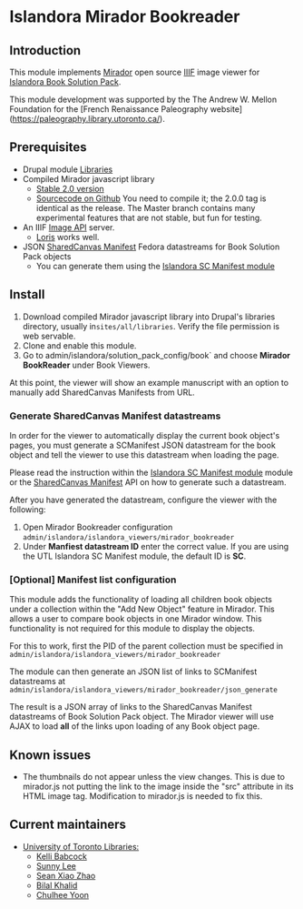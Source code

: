 # Islandora Mirador Bookreader

## Introduction

This module implements [Mirador](https://github.com/IIIF/mirador) open source [IIIF](http://iiif.io/) image viewer for [Islandora Book Solution Pack](https://github.com/Islandora/islandora_solution_pack_book). 

This module development was supported by the The Andrew W. Mellon Foundation for the [French Renaissance Paleography website] (https://paleography.library.utoronto.ca/).

## Prerequisites

* Drupal module [Libraries](https://www.drupal.org/project/libraries)
* Compiled Mirador javascript library
  * [Stable 2.0 version](https://github.com/IIIF/mirador/releases)
  * [Sourcecode on Github](http://iiif.github.io/mirador/) You need to compile it; the 2.0.0 tag is identical as the release. The Master branch contains many experimental features that are not stable, but fun for testing.
* An IIIF [Image API](http://iiif.io/api/image/2.0/) server.
  * [Loris](https://github.com/loris-imageserver/loris) works well.
* JSON [SharedCanvas Manifest](http://iiif.io/api/presentation/2.0/#manifest) Fedora datastreams for Book Solution Pack objects
  * You can generate them using the [Islandora SC Manifest module](https://github.com/utlib/islandora_sc_manifest)

## Install
1. Download compiled Mirador javascript library into Drupal's libraries directory, usually in`sites/all/libraries`. Verify the file permission is web servable. 
2. Clone and enable this module.
3. Go to admin/islandora/solution_pack_config/book` and choose **Mirador BookReader** under Book Viewers.

At this point, the viewer will show an example manuscript with an option to manually add SharedCanvas Manifests from URL.

### Generate SharedCanvas Manifest datastreams
In order for the viewer to automatically display the current book object's pages, you must generate a SCManifest JSON datastream for the book object and tell the viewer to use this datastream when loading the page.

Please read the instruction within the [Islandora SC Manifest module](https://github.com/utlib/islandora_sc_manifest) module or the [SharedCanvas Manifest](http://iiif.io/api/presentation/2.0/#manifest) API on how to generate such a datastream.

After you have generated the datastream, configure the viewer with the following:

1. Open Mirador Bookreader configuration `admin/islandora/islandora_viewers/mirador_bookreader`
2. Under **Manfiest datastream ID** enter the correct value. If you are using the UTL Islandora SC Manifest module, the default ID is **SC**.

### [Optional] Manifest list configuration

This module adds the functionality of loading all children book objects under a collection within the "Add New Object" feature in Mirador. This allows a user to compare book objects in one Mirador window. This functionality is not required for this module to display the objects. 

For this to work, first the PID of the parent collection must be specified in `admin/islandora/islandora_viewers/mirador_bookreader`

The module can then generate an JSON list of links to SCManifest datastreams at `admin/islandora/islandora_viewers/mirador_bookreader/json_generate`

The result is a JSON array of links to the SharedCanvas Manifest datastreams of Book Solution Pack object. The Mirador viewer will use AJAX to load **all** of the links upon loading of any Book object page. 

## Known issues

* The thumbnails do not appear unless the view changes. This is due to mirador.js not putting the link to the image inside the "src" attribute in its HTML image tag. Modification to mirador.js is needed to fix this.

## Current maintainers

* [University of Toronto Libraries:](http://its.library.utoronto.ca/)
	* [Kelli Babcock](http://its.library.utoronto.ca/staff/kelli-babcock)
	* [Sunny Lee](https://github.com/sunnywd)
	* [Sean Xiao Zhao](https://github.com/sean-xiao-zhao7)
	* [Bilal Khalid](https://github.com/bilalkhalid)
	* [Chulhee Yoon](https://github.com/cyoon84)

